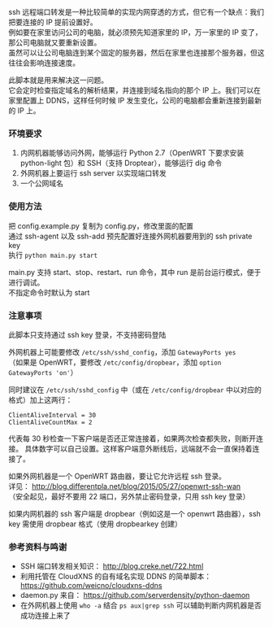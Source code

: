 ssh 远程端口转发是一种比较简单的实现内网穿透的方式，但它有一个缺点：我们把要连接的 IP 提前设置好。  
例如要在家里访问公司的电脑，就必须预先知道家里的 IP，万一家里的 IP 变了，那公司电脑就又要重新设置。  
虽然可以让公司电脑连到某个固定的服务器，然后在家里也连接那个服务器，但这往往会影响连接速度。  

此脚本就是用来解决这一问题。  
它会定时检查指定域名的解析结果，并连接到域名指向的那个 IP 上。我们可以在家里配置上 DDNS，这样任何时候 IP 发生变化，公司的电脑都会重新连接到最新的 IP 上。  


### 环境要求

1. 内网机器能够访问外网，能够运行 Python 2.7（OpenWRT 下要求安装 python-light 包）和 SSH（支持 Droptear），能够运行 dig 命令
2. 外网机器上要运行 ssh server 以实现端口转发
3. 一个公网域名

### 使用方法
把 config.example.py 复制为 config.py，修改里面的配置  
通过 ssh-agent 以及 ssh-add 预先配置好连接外网机器要用到的 ssh private key  
执行 `python main.py start`  

main.py 支持 start、stop、restart、run 命令，其中 run 是前台运行模式，便于进行调试。  
不指定命令时默认为 start  


### 注意事项

此脚本只支持通过 ssh key 登录，不支持密码登陆  

外网机器上可能要修改 `/etc/ssh/sshd_config`，添加 `GatewayPorts yes`  
（如果是 OpenWRT，要修改 `/etc/config/dropbear`，添加 `option GatewayPorts 'on'`）  

同时建议在 `/etc/ssh/sshd_config` 中（或在 `/etc/config/dropbear` 中以对应的格式）加上这两行：

```
ClientAliveInterval = 30
ClientAliveCountMax = 2
```

代表每 30 秒检查一下客户端是否还正常连接着，如果两次检查都失败，则断开连接。
具体数字可以自己设置。这样客户端意外断线后，远端就不会一直保持着连接了。

如果外网机器是一个 OpenWRT 路由器，要让它允许远程 ssh 登录。  
详见： http://blog.differentpla.net/blog/2015/05/27/openwrt-ssh-wan  
（安全起见，最好不要用 22 端口，另外禁止密码登录，只用 ssh key 登录）  

如果内网机器的 ssh 客户端是 dropbear（例如这是一个 openwrt 路由器），ssh key 需使用 dropbear 格式（使用 dropbearkey 创建）  


### 参考资料与鸣谢

- SSH 端口转发相关知识： http://blog.creke.net/722.html
- 利用托管在 CloudXNS 的自有域名实现 DDNS 的简单脚本：https://github.com/weicno/cloudxns-ddns
- daemon.py 来自： https://github.com/serverdensity/python-daemon
- 在外网机器上使用 `who -a` 结合 `ps aux|grep ssh` 可以辅助判断内网机器是否成功连接上来了
